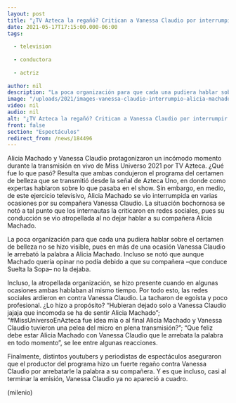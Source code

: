 ```yaml
---
layout: post
title: "¿TV Azteca la regañó? Critican a Vanessa Claudio por interrumpir a Alicia Machado en 'Miss Universo 2021'"
date: 2021-05-17T17:15:00.000-06:00
tags:
  
  - television
  
  - conductora
  
  - actriz
  
author: nil
description: "La poca organización para que cada una pudiera hablar sobre el certamen de belleza no se hizo visible, pues en más de una ocasión Vanessa Claudio le arrebató la palabra a Alicia Machado. "
image: "/uploads/2021/images-vanessa-claudio-interrumpio-alicia-machado.jpg"
video: nil
audio: nil
alt: "¿TV Azteca la regañó? Critican a Vanessa Claudio por interrumpir a Alicia Machado en 'Miss Universo 2021'"
front: false
section: "Espectáculos"
redirect_from: /news/184496
---
```


Alicia Machado y Vanessa Claudio protagonizaron un incómodo momento durante la transmisión en vivo de Miss Universo 2021 por TV Azteca. ¿Qué fue lo que pasó? Resulta que ambas condujeron el programa del certamen de belleza que se transmitió desde la señal de Azteca Uno, en donde como expertas hablaron sobre lo que pasaba en el show. Sin embargo, en medio, de este ejercicio televisivo, Alicia Machado se vio interrumpida en varias ocasiones por su compañera Vanessa Claudio. La situación bochornosa se notó a tal punto que los internautas la criticaron en redes sociales, pues su conducción se vio atropellada al no dejar hablar a su compañera Alicia Machado. 

La poca organización para que cada una pudiera hablar sobre el certamen de belleza no se hizo visible, pues en más de una ocasión Vanessa Claudio le arrebató la palabra a Alicia Machado. Incluso se notó que aunque Machado quería opinar no podía debido a que su compañera –que conduce Suelta la Sopa– no la dejaba. 

Incluso, la atropellada organización, se hizo presente cuando en algunas ocasiones ambas hablaban al mismo tiempo. Por todo esto, las redes sociales ardieron en contra Vanessa Claudio. La tacharon de egoísta y poco profesional. ¿Lo hizo a propósito? “Hubieran dejado solo a Vanessa Claudio jajaja que incomoda se ha de sentir Alicia Machado”; “#MissUniversoEnAzteca fue idea mía o al final Alicia Machado y Vanessa Claudio tuvieron una pelea del micro en plena transmisión?”; “Que feliz debe estar Alicia Machado con Vanessa Claudio que le arrebata la palabra en todo momento”, se lee entre algunas reacciones. 

Finalmente, distintos youtubers y periodistas de espectáculos aseguraron que el productor del programa hizo un fuerte regaño contra Vanessa Claudio por arrebatarle la palabra a su compañera. Y es que incluso, casi al terminar la emisión, Vanessa Claudio ya no apareció a cuadro. 

(milenio)